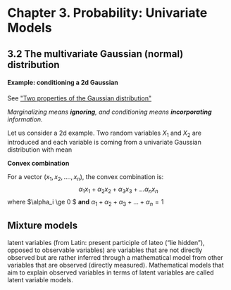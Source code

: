 <script src="https://cdn.mathjax.org/mathjax/latest/MathJax.js?config=TeX-AMS-MML_HTMLorMML"
  type="text/javascript">
</script>

# Chapter 3. Probability: Univariate Models  


## 3.2 The multivariate Gaussian (normal) distribution

#### Example: conditioning a 2d Gaussian

See ["Two properties of the Gaussian distribution"](https://fabiandablander.com/statistics/Two-Properties.html)

*Marginalizing means **ignoring**, and conditioning means **incorporating** information.*

Let us consider a 2d example. Two random variables $X_1$ and $X_2$ are introduced and each variable is coming from a univariate Gaussian distribution with mean 


**Convex combination**

For a vector ($x_1, x_2, ...., x_n$), the convex combination is:
$$ \alpha_1 x_1 + \alpha_2 x_2 + \alpha_3 x_3+ ... \alpha_n x_n $$ 
where  $\alpha_i \ge 0 $ **and** $\alpha_1+ \alpha_2+ \alpha_3+ ... +\alpha_n = 1$


## Mixture models

latent variables (from Latin: present participle of lateo (“lie hidden”), opposed to observable variables) are variables that are not directly observed but are rather inferred through a mathematical model from other variables that are observed (directly measured). Mathematical models that aim to explain observed variables in terms of latent variables are called latent variable models. 